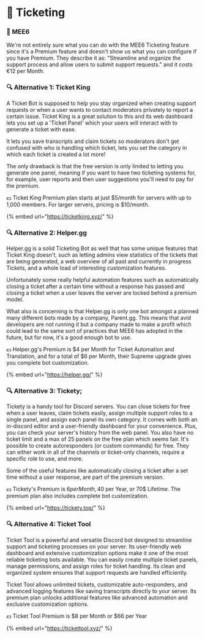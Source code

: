 # 👑 Ticketing

### 👑 MEE6

We're not entirely sure what you can do with the MEE6 Ticketing feature since it's a Premium feature and doesn't show us what you can configure if you have Premium. They describe it as: "Streamline and organize the support process and allow users to submit support requests." and it costs €12 per Month.

### 🔍 Alternative 1: Ticket King

A Ticket Bot is supposed to help you stay organized when creating support requests or when a user wants to contact moderators privately to report a certain issue. Ticket King is a great solution to this and its web dashboard lets you set up a 'Ticket Panel' which your users will interact with to generate a ticket with ease.

It lets you save transcripts and claim tickets so moderators don't get confused with who is handling which ticket, lets you set the category in which each ticket is created a lot more!

The only drawback is that the free version is only limited to letting you generate one panel, meaning if you want to have two ticketing systems for, for example, user reports and then user suggestions you'll need to pay for the premium.

💵 Ticket King Premium plan starts at just $5/month for servers with up to 1,000 members. For larger servers, pricing is $10/month.

{% embed url="https://ticketking.xyz/" %}

### 🔍 Alternative 2: Helper.gg&#x20;

Helper.gg is a solid Ticketing Bot as well that has some unique features that Ticket King doesn't, such as letting admins view statistics of the tickets that are being generated, a web overview of all past and currently in progress Tickets, and a whole load of interesting customization features.&#x20;

Unfortunately some really helpful automation features such as automatically closing a ticket after a certain time without a response has passed and closing a ticket when a user leaves the server are locked behind a premium model.&#x20;

What also is concerning is that Helper.gg is only one bot amongst a planned many different bots made by a company, Parent.gg. This means that avid developers are not running it but a company made to make a profit which could lead to the same sort of practices that MEE6 has adopted in the future, but for now, it's a good enough bot to use.

💵 Helper.gg's Premium is $4 per Month for Ticket Automation and Translation, and for a total of $6 per Month, their Supreme upgrade gives you complete bot customization.

{% embed url="https://helper.gg/" %}

### 🔍 Alternative 3: Tickety;

Tickety is a handy tool for Discord servers. You can close tickets for free when a user leaves, claim tickets easily, assign multiple support roles to a single panel, and assign each panel its own category. It comes with both an in-discord editor and a user-friendly dashboard for your convenience. Plus, you can check your server's history from the web panel.
You also have no ticket limit and a max of 25 panels on the free plan which seems fair.
It's possible to create autoresponders (or custom commands) for free. They can either work in all of the channels or ticket-only channels, require a specific role to use, and more.

Some of the useful features like automatically closing a ticket after a set time without a user response, are part of the premium version.

💵 Tickety's Premium is $6 per Month, 40$ per Year, or 70$ Lifetime. The premium plan also includes complete bot customization.

{% embed url="https://tickety.top/" %}

### 🔍 Alternative 4: Ticket Tool

Ticket Tool is a powerful and versatile Discord bot designed to streamline support and ticketing processes on your server. Its user-friendly web dashboard and extensive customization options make it one of the most reliable ticketing bots available. You can easily create multiple ticket panels, manage permissions, and assign roles for ticket handling. Its clean and organized system ensures that support requests are handled efficiently. 

Ticket Tool allows unlimited tickets, customizable auto-responders, and advanced logging features like saving transcripts directly to your server. Its premium plan unlocks additional features like advanced automation and exclusive customization options.

💵 Ticket Tool Premium is $8 per Month or $66 per Year

{% embed url="https://tickettool.xyz/" %}
